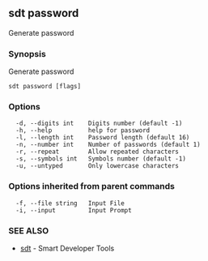 ## sdt password

Generate password

### Synopsis

Generate password

```
sdt password [flags]
```

### Options

```
  -d, --digits int    Digits number (default -1)
  -h, --help          help for password
  -l, --length int    Password length (default 16)
  -n, --number int    Number of passwords (default 1)
  -r, --repeat        Allow repeated characters
  -s, --symbols int   Symbols number (default -1)
  -u, --untyped       Only lowercase characters
```

### Options inherited from parent commands

```
  -f, --file string   Input File
  -i, --input         Input Prompt
```

### SEE ALSO

* [sdt](sdt.md)	 - Smart Developer Tools

